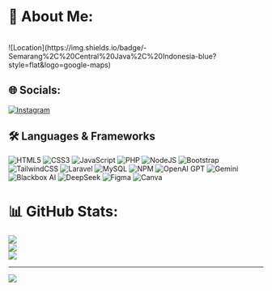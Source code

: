 # 💫 About Me:
<br>
![Location](https://img.shields.io/badge/-Semarang%2C%20Central%20Java%2C%20Indonesia-blue?style=flat&logo=google-maps)
<br>

## 🌐 Socials:
[![Instagram](https://img.shields.io/badge/Instagram-%23E4405F.svg?logo=Instagram&logoColor=white)](https://instagram.com/fahimm.akmal)

## 🛠️ Languages & Frameworks
![HTML5](https://img.shields.io/badge/html5-%23E34F26.svg?style=for-the-badge&logo=html5&logoColor=white)
![CSS3](https://img.shields.io/badge/css3-%231572B6.svg?style=for-the-badge&logo=css3&logoColor=white)
![JavaScript](https://img.shields.io/badge/javascript-%23323330.svg?style=for-the-badge&logo=javascript&logoColor=%23F7DF1E)
![PHP](https://img.shields.io/badge/php-%23777BB4.svg?style=for-the-badge&logo=php&logoColor=white)
![NodeJS](https://img.shields.io/badge/node.js-6DA55F?style=for-the-badge&logo=node.js&logoColor=white)
![Bootstrap](https://img.shields.io/badge/bootstrap-%238511FA.svg?style=for-the-badge&logo=bootstrap&logoColor=white)
![TailwindCSS](https://img.shields.io/badge/tailwindcss-%2338B2AC.svg?style=for-the-badge&logo=tailwind-css&logoColor=white)
![Laravel](https://img.shields.io/badge/laravel-%23FF2D20.svg?style=for-the-badge&logo=laravel&logoColor=white)
![MySQL](https://img.shields.io/badge/mysql-4479A1.svg?style=for-the-badge&logo=mysql&logoColor=white)
![NPM](https://img.shields.io/badge/NPM-%23CB3837.svg?style=for-the-badge&logo=npm&logoColor=white)
![OpenAI GPT](https://img.shields.io/badge/GPT-412991.svg?style=for-the-badge&logo=openai&logoColor=white)
![Gemini](https://img.shields.io/badge/Gemini-4285F4.svg?style=for-the-badge&logo=google&logoColor=white)
![Blackbox AI](https://img.shields.io/badge/BlackboxAI-000000.svg?style=for-the-badge&logo=codeium&logoColor=white)
![DeepSeek](https://img.shields.io/badge/DeepSeek-FF6F00.svg?style=for-the-badge&logo=deepnote&logoColor=white)
![Figma](https://img.shields.io/badge/figma-%23F24E1E.svg?style=for-the-badge&logo=figma&logoColor=white)
![Canva](https://img.shields.io/badge/Canva-%2300C4CC.svg?style=for-the-badge&logo=Canva&logoColor=white)

# 📊 GitHub Stats:
![](https://github-readme-stats.vercel.app/api?username=akmlfhm&theme=blue_navy&hide_border=false&include_all_commits=true&count_private=true)<br/>
![](https://github-readme-streak-stats.herokuapp.com/?user=akmlfhm&theme=blue_navy&hide_border=false)<br/>
![](https://github-readme-stats.vercel.app/api/top-langs/?username=akmlfhm&theme=blue_navy&hide_border=false&include_all_commits=true&count_private=true&layout=compact)

---
[![](https://visitcount.itsvg.in/api?id=Boasfar27&icon=0&color=0)](https://visitcount.itsvg.in)

<!-- Proudly created with GPRM ( https://gprm.itsvg.in ) -->


